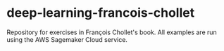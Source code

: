 # deep-learning-francois-chollet
Repository for exercises in François Chollet's book. All examples are run using the AWS Sagemaker Cloud service.
